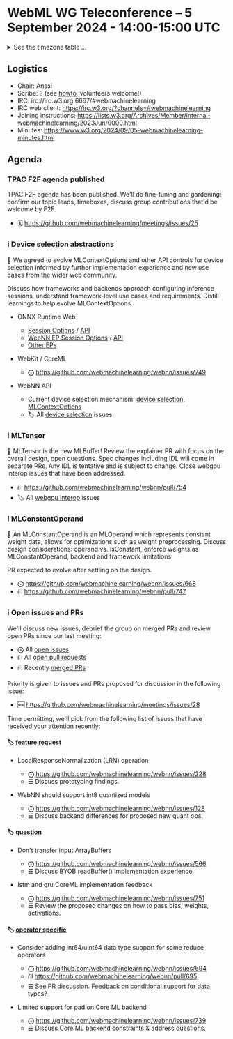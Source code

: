 # WebML WG Teleconference – 5 September 2024 - 14:00-15:00 UTC

<details><summary>See the timezone table ...</summary>
<table>
<tr><td> San Francisco <td> Thu, 5 September 2024 <td> 07:00 <td> UTC-7 hours 
<tr><td> Boston <td> Thu, 5 September 2024 <td> 10:00 <td> UTC-4 hours  
<tr><td> London <td> Thu, 5 September 2024 <td> 15:00 <td> UTC+1 hours  
<tr><td> Berlin <td> Thu, 5 September 2024 <td> 16:00 <td> UTC+2 hours 
<tr><td> Helsinki <td> Thu, 5 September 2024 <td> 17:00 <td> UTC+3 hours 
<tr><td> Shanghai <td> Thu, 5 September 2024 <td> 22:00 <td> UTC+8 hours
<tr><td> Tokyo <td> Thu, 5 September 2024 <td> 23:00 <td> UTC+9 hours
<tr><td> UTC <td> Thu, 5 September 2024 <td colspan=2> 14:00 UTC
</table>

Other locations: https://www.timeanddate.com/worldclock/fixedtime.html?iso=20240905T14
</details>

## Logistics

* Chair: Anssi
* Scribe: ? (see [howto](https://github.com/webmachinelearning/meetings/blob/main/scribe-howto.md), volunteers welcome!)
* IRC: irc://irc.w3.org:6667/#webmachinelearning
* IRC web client: https://irc.w3.org/?channels=#webmachinelearning
* Joining instructions: https://lists.w3.org/Archives/Member/internal-webmachinelearning/2023Jun/0000.html
* Minutes: https://www.w3.org/2024/09/05-webmachinelearning-minutes.html

## Agenda

### TPAC F2F agenda published

TPAC F2F agenda has been published. We'll do fine-tuning and gardening: confirm our topic leads, timeboxes, discuss group contributions that'd be welcome by F2F.

- 🗓️ https://github.com/webmachinelearning/meetings/issues/25


### ℹ️ Device selection abstractions

📌 We agreed to evolve MLContextOptions and other API controls for device selection informed by further implementation experience and new use cases from the wider web community.

Discuss how frameworks and backends approach configuring inference sessions, understand framework-level use cases and requirements. Distill learnings to help evolve MLContextOptions.

- ONNX Runtime Web 
  - [Session Options](https://onnxruntime.ai/docs/tutorials/web/env-flags-and-session-options.html#session-options) / [API](https://onnxruntime.ai/docs/api/js/interfaces/InferenceSession.SessionOptions.html)
  - [WebNN EP Session Options](https://onnxruntime.ai/docs/tutorials/web/ep-webnn.html#how-to-use-webnn-ep-in-onnx-runtime-web) / [API](https://onnxruntime.ai/docs/api/js/types/InferenceSession.WebNNExecutionProviderOption.html)
  - [Other EPs](https://github.com/microsoft/onnxruntime/blob/main/js/common/lib/inference-session.ts)

- WebKit / CoreML
  - ⨀ https://github.com/webmachinelearning/webnn/issues/749

- WebNN API
  - Current device selection mechanism: [device selection](https://www.w3.org/TR/webnn/#programming-model-device-selection), [MLContextOptions](https://www.w3.org/TR/webnn/#dictdef-mlcontextoptions)
  - 🏷️ All [device selection](https://github.com/webmachinelearning/webnn/labels/device%20selection) issues


### ℹ️ MLTensor

📌 MLTensor is the new MLBuffer! Review the explainer PR with focus on the overall design, open questions. Spec changes including IDL will come in separate PRs. Any IDL is tentative and is subject to change. Close webgpu interop issues that have been addressed.

- ⛙ https://github.com/webmachinelearning/webnn/pull/754
- 🏷️ All [webgpu interop](https://github.com/webmachinelearning/webnn/labels/webgpu%20interop) issues


### ℹ️ MLConstantOperand

📌 An MLConstantOperand is an MLOperand which represents constant weight data, allows for optimizations such as weight preprocessing. Discuss design considerations: operand vs. isConstant, enforce weights as MLConstantOperand, backend and framework limitations.

PR expected to evolve after settling on the design.

- ⨀ https://github.com/webmachinelearning/webnn/issues/668
- ⛙ https://github.com/webmachinelearning/webnn/pull/747


### ℹ️ Open issues and PRs

We'll discuss new issues, debrief the group on merged PRs and review open PRs since our last meeting:

- ⨀ All [open issues](https://github.com/webmachinelearning/webnn/issues)
- ⛙ All [open pull requests](https://github.com/webmachinelearning/webnn/pulls)
- ⛙ Recently [merged PRs](https://github.com/webmachinelearning/webnn/pulls?q=is%3Apr+is%3Amerged)

Priority is given to issues and PRs proposed for discussion in the following issue:

- 🆕 https://github.com/webmachinelearning/meetings/issues/28

Time permitting, we'll pick from the following list of issues that have received your attention recently:

#### 🏷️ [feature request](https://github.com/webmachinelearning/webnn/labels/feature%20request)

- LocalResponseNormalization (LRN) operation
  - ⨀ https://github.com/webmachinelearning/webnn/issues/228
  - ☰ Discuss prototyping findings.

- WebNN should support int8 quantized models
  - ⨀ https://github.com/webmachinelearning/webnn/issues/128
  - ☰ Discuss backend differences for proposed new quant ops.

#### 🏷️ [question](https://github.com/webmachinelearning/webnn/labels/question)

- Don't transfer input ArrayBuffers
  - ⨀ https://github.com/webmachinelearning/webnn/issues/566
  - ☰ Discuss BYOB readBuffer() implementation experience.

- lstm and gru CoreML implementation feedback
  - ⨀ https://github.com/webmachinelearning/webnn/issues/751
  - ☰ Review the proposed changes on how to pass bias, weights, activations.

#### 🏷️ [operator specific](https://github.com/webmachinelearning/webnn/labels/operator%20specific)

- Consider adding int64/uint64 data type support for some reduce operators
  - ⨀ https://github.com/webmachinelearning/webnn/issues/694
  - ⛙ https://github.com/webmachinelearning/webnn/pull/695
  - ☰ See PR discussion. Feedback on conditional support for data types?

- Limited support for pad on Core ML backend
  - ⨀ https://github.com/webmachinelearning/webnn/issues/739
  - ☰ Discuss Core ML backend constraints & address questions.
